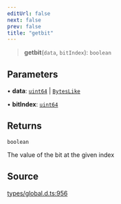 ```yaml
---
editUrl: false
next: false
prev: false
title: "getbit"
---
```


> **getbit**(`data`, `bitIndex`): `boolean`

## Parameters

• **data**: [`uint64`](../type-aliases/uint64.md) \| [`BytesLike`](../type-aliases/BytesLike.md)

• **bitIndex**: [`uint64`](../type-aliases/uint64.md)

## Returns

`boolean`

The value of the bit at the given index

## Source

[types/global.d.ts:956](https://github.com/algorandfoundation/tealscript/blob/e015f8b0/types/global.d.ts#L956)
